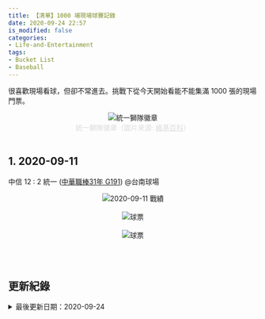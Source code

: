 ```yaml
---
title: 【清單】1000 場現場球賽記錄
date: 2020-09-24 22:57
is_modified: false
categories:
- Life-and-Entertainment
tags:
- Bucket List
- Baseball
--- 
```


很喜歡現場看球，但卻不常進去。挑戰下從今天開始看能不能集滿 1000 張的現場門票。

<!--more-->
<center> <img src="https://i.imgur.com/QHyMDMK.png" alt="統一獅隊徽章"></center>
<center style="color:Gainsboro;">統一獅隊徽章（圖片來源: <a href="https://zh.wikipedia.org/wiki/%E7%B5%B1%E4%B8%807-ELEVEn%E7%8D%85" style="color:Gainsboro;">維基百科</a>）</center>
<br>

## 1. 2020-09-11 
中信 12 : 2 統一 ([中華職棒31年 G191](http://www.cpbl.com.tw/games/box.html?&game_type=01&game_id=191&game_date=2020-09-11&date=2020-09-11&pbyear=2020)) @台南球場

<center> <img src="https://i.imgur.com/Eco7LjO.png?1" alt="2020-09-11 戰績"></center>
<br>

<center> <img src="https://i.imgur.com/UxXcguI.jpg" alt="球票"></center>

<br>

<center> <img src="https://i.imgur.com/ZJp60MM.jpg" alt="球票"></center>

<br><br> 

## 更新紀錄
<details>
  <summary>最後更新日期：2020-09-24</summary>
  <ul class="timestamp">
    　<li>2020-09-24 發布</li>
    　<li>2020-09-13 完稿</li>
    　<li>2020-09-13 起稿</li>
  </ul>
</details>